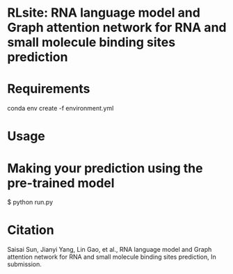 # RLsite: RNA language model and Graph attention network for RNA and small molecule binding sites prediction

# Requirements

conda env create -f environment.yml

# Usage

# Making your prediction using the pre-trained model 

$ python run.py

# Citation
Saisai Sun, Jianyi Yang, Lin Gao, et al., RNA language model and Graph attention network for RNA and small molecule binding sites prediction, In submission.
